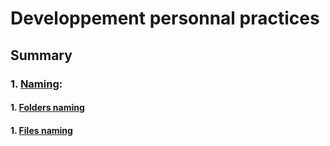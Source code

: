 # Developpement personnal practices

## Summary

### 1. [Naming](#naming):
  #### 1. [Folders naming](#folders-naming)
  #### 1.  [Files naming](#files-naming)

